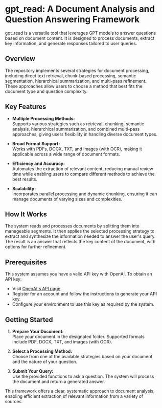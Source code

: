 # gpt_read: A Document Analysis and Question Answering Framework

gpt_read is a versatile tool that leverages GPT models to answer questions based on document content. It is designed to process documents, extract key information, and generate responses tailored to user queries.

## Overview

The repository implements several strategies for document processing, including direct text retrieval, chunk-based processing, semantic segmentation, hierarchical summarization, and multi-pass refinement. These approaches allow users to choose a method that best fits the document type and question complexity.

## Key Features

- **Multiple Processing Methods:**  
  Supports various strategies such as retrieval, chunking, semantic analysis, hierarchical summarization, and combined multi-pass approaches, giving users flexibility in handling diverse document types.

- **Broad Format Support:**  
  Works with PDFs, DOCX, TXT, and images (with OCR), making it applicable across a wide range of document formats.

- **Efficiency and Accuracy:**  
  Automates the extraction of relevant content, reducing manual review time while enabling users to compare different methods to achieve the best results.

- **Scalability:**  
  Incorporates parallel processing and dynamic chunking, ensuring it can manage documents of varying sizes and complexities.

## How It Works

The system reads and processes documents by splitting them into manageable segments. It then applies the selected processing strategy to extract and synthesize the information needed to answer the user's query. The result is an answer that reflects the key content of the document, with options for further refinement.

## Prerequisites

This system assumes you have a valid API key with OpenAI. To obtain an API key:
- Visit [OpenAI's API page](https://openai.com/api/).
- Register for an account and follow the instructions to generate your API key.
- Configure your environment to use this key as required by the system.

## Getting Started

1. **Prepare Your Document:**  
   Place your document in the designated folder. Supported formats include PDF, DOCX, TXT, and images (with OCR).

2. **Select a Processing Method:**  
   Choose from one of the available strategies based on your document and the nature of your question.

3. **Submit Your Query:**  
   Use the provided functions to ask a question. The system will process the document and return a generated answer.

This framework offers a clear, systematic approach to document analysis, enabling efficient extraction of relevant information from a variety of sources.
